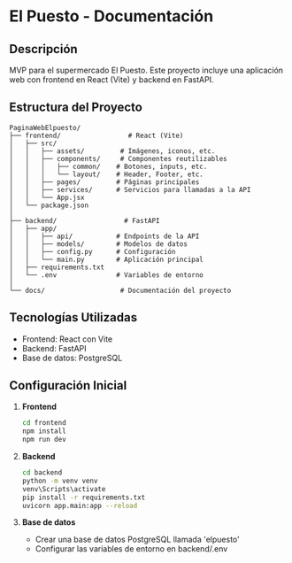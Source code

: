 # El Puesto - Documentación

## Descripción
MVP para el supermercado El Puesto. Este proyecto incluye una aplicación web con frontend en React (Vite) y backend en FastAPI.

## Estructura del Proyecto
```
PaginaWebElpuesto/
├── frontend/                 # React (Vite)
│   ├── src/
│   │   ├── assets/         # Imágenes, iconos, etc.
│   │   ├── components/     # Componentes reutilizables
│   │   │   ├── common/    # Botones, inputs, etc.
│   │   │   └── layout/    # Header, Footer, etc.
│   │   ├── pages/         # Páginas principales
│   │   ├── services/      # Servicios para llamadas a la API
│   │   └── App.jsx
│   └── package.json
│
├── backend/                 # FastAPI
│   ├── app/
│   │   ├── api/           # Endpoints de la API
│   │   ├── models/        # Modelos de datos
│   │   ├── config.py      # Configuración
│   │   └── main.py        # Aplicación principal
│   ├── requirements.txt
│   └── .env               # Variables de entorno
│
└── docs/                   # Documentación del proyecto
```

## Tecnologías Utilizadas
- Frontend: React con Vite
- Backend: FastAPI
- Base de datos: PostgreSQL

## Configuración Inicial
1. **Frontend**
   ```bash
   cd frontend
   npm install
   npm run dev
   ```

2. **Backend**
   ```bash
   cd backend
   python -m venv venv
   venv\Scripts\activate
   pip install -r requirements.txt
   uvicorn app.main:app --reload
   ```

3. **Base de datos**
   - Crear una base de datos PostgreSQL llamada 'elpuesto'
   - Configurar las variables de entorno en backend/.env